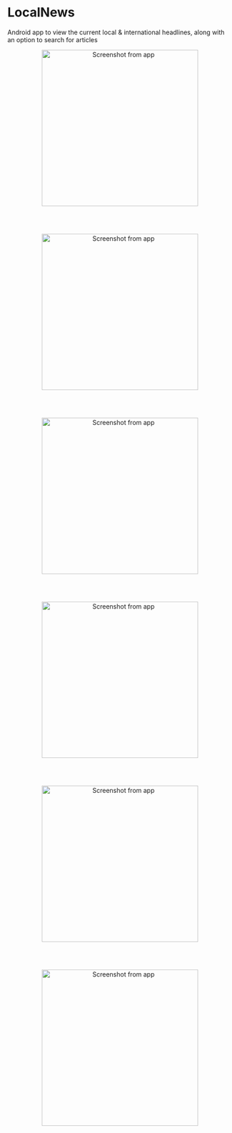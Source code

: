 # LocalNews
Android app to view the current local &amp; international headlines, along with an option to search for articles

<p align="center">
  <img src="https://github.com/Aditya-Sood/LocalNews/blob/master/Screenshots/Screenshot_20190205-045743.png" width="350" title="Screenshot from app">
</p>

<BR>
<BR>

<p align="center">
  <img src="https://github.com/Aditya-Sood/LocalNews/blob/master/Screenshots/Screenshot_20190205-005050.png" width="350" title="Screenshot from app">
</p>

<BR>
<BR>

<p align="center">
  <img src="https://github.com/Aditya-Sood/LocalNews/blob/master/Screenshots/Screenshot_20190202-175617.png" width="350" title="Screenshot from app">
</p>

<BR>
<BR>

<p align="center">
  <img src="https://github.com/Aditya-Sood/LocalNews/blob/master/Screenshots/Screenshot_20190202-175842.png" width="350" title="Screenshot from app">
</p>

<BR>
<BR>

<p align="center">
  <img src="https://github.com/Aditya-Sood/LocalNews/blob/master/Screenshots/Screenshot_20190205-050004.png" width="350" title="Screenshot from app">
</p>

<BR>
<BR>

<p align="center">
  <img src="https://github.com/Aditya-Sood/LocalNews/blob/master/Screenshots/Screenshot_20190205-045753.png" width="350" title="Screenshot from app">
</p>
